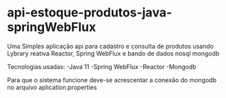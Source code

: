 # api-estoque-produtos-java-springWebFlux

Uma Simples aplicação api para cadastro e consulta de produtos usando Lybrary reativa Reactor,
Spring WebFlux e bando de dados nosql mongodb

Tecnologias usadas:
-Java 11
-Spring WebFlux
-Reactor
-Mongodb

Para que o sistema funcione deve-se acrescentar a conexão do mongodb no arquivo aplication.properties
